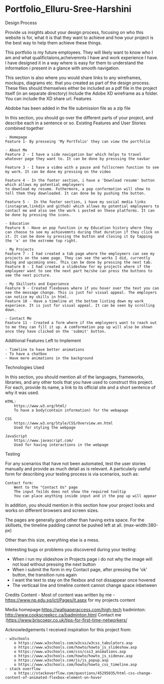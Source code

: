 # Portfolio_Elluru-Sree-Harshini
Design Process

Provide us insights about your design process, focusing on who this website is for, what it is that they want to achieve and how your project is the best way to help them achieve these things.

This portfolio is my future employees. They will likely want to know who I am and what qualifictaions,acheivemnts I have and work experience I have. I have designed it in a way where is easy for them to understand the information i present in a glance with smooth navigation. 

This section is also where you would share links to any wireframes, mockups, diagrams etc. that you created as part of the design process. These files should themselves either be included as a pdf file in the project itself (in an separate directory) Include the Adobe XD wireframe as a folder. You can include the XD share url.
Features

Abdobe has been added in the file submission file as a zip file


In this section, you should go over the different parts of your project, and describe each in a sentence or so.
Existing Features and User Stories combined together

    - Homepage
    Feature 1- By presseing 'My Portfolio' they can view the portfolio

    - About Me
    Feature 2 - I have a side navigation bar which helps to travel whatever page they want to. It can be done by presssing the navbar

    Feature 3 - I have a video with a pause and fullscreen function to see my work. It can be done my pressing on the video

    Feature 4 - In the footer section, i have a 'Download resume' button which allows my potential employeers 
    to download my resume. Futhermore, a pop conformation will show to tell them they downloaded. It can done be by pushing the button.

    Feature 5 -  In the footer section, i have my social media links (instagram,linkdin and github) which allows my potential employeers to contact me and also see the work i posted on these platforms. It can be done by pressing the icons.

    - Education
    Feature 6 - Have an pop function in my Education history where they can choose to see my achievemnts during that duration if they click on it. It can be done ny pressing the button and closing it by tapping the 'x' on the extreme top right.

    - My Projects
    Feature 7 - I had created a tab page where the employeers can see my projects on the same page. They can see the works I did, currently doing and upcoming ones. This can be done by pressing the next tab.
    Feature 8 - I had created a slideshow for my projects where if the employeer want to see the next part he/she can press the buttons to see the next picture.

    - My Skillsets and Experience
    Feature 9 - Created flexboxes where if you hover over the text you can see the message change. This is just for visual appeal. The employers can notice my skills in html.
    Feature 10 - Have a timeline at the bottom listing down my work experiece. It is just for visual appeal. It can be seen by scrolling down.

    - Contact Me
    Feature 11 - Created a form where if the employeers want to reach out to me they can fill it up. A comformation pop up will also be shown once they have clicked on the 'submit' button.

Additional Features Left to Implement

    - Timeline to have better animations
    - To have a chatbox
    - Have more animations in the background

Technologies Used

In this section, you should mention all of the languages, frameworks, libraries, and any other tools that you have used to construct this project. For each, provide its name, a link to its official site and a short sentence of why it was used.

    HTML:
        https://www.w3.org/html/
        To have a body(contain information) for the webapage

    CSS
        https://www.w3.org/Style/CSS/Overview.en.html
        Used for styling the webpage

    JavaScript
        https://www.javascript.com/
        Used for having interactions in the webpage

Testing

For any scenarios that have not been automated, test the user stories manually and provide as much detail as is relevant. A particularly useful form for describing your testing process is via scenarios, such as:

    Contact form:
        Went to the "Contact Us" page
        The input feilds does not show the required tooltip
        You can place anything inside input and it the pop up will appear
        

In addition, you should mention in this section how your project looks and works on different browsers and screen sizes.

The pages are generally good other than having extra space. For the skillsets, the timeline padding cannot be pushed left at all. (max-width:380-px) 

Other than this size, everything else is a mess.

Interesting bugs or problems you discovered during your testing:
- When i run my slideshow in Projects page i do not why the image will not load without pressing the next button
- When i submit the form in my Contact page, after pressing the 'ok' button, the transition runs again
- I want the text to stay on the flexbox and not dissappear once hovered
- The verticaal line and timeline content cannot change space inbetween

Credits
Content
    - Most of content was written by me
    - https://www.np.edu.sg/ict/Pages/it.aspx for my projects content

Media
    homepage:https://wallpaperaccess.com/high-tech
    badminton: http://www.cookscreekcc.ca/badminton.html
    Contact me :https://www.briscoepr.co.uk/tips-for-first-time-networkers/

Acknowledgements
    I received inspiration for this project from:

    - w3schools
        o https://www.w3schools.com/w3css/w3css_tabulators.asp
        o https://www.w3schools.com/howto/howto_js_slideshow.asp
        o https://www.w3schools.com/css/css3_animations.asp
        o https://www.w3schools.com/howto/howto_js_sidenav.asp
        o https://www.w3schools.com/js/js_popup.asp
        o https://www.w3schools.com/howto/howto_css_timeline.asp
    - stack overflow
        o https://stackoverflow.com/questions/45295035/html-css-change-content-of-animated-flexbox-element-on-hover

